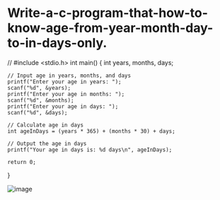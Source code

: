 # Write-a-c-program-that-how-to-know-age-from-year-month-day-to-in-days-only.


// #include <stdio.h>
int main() {
    int years, months, days;

    // Input age in years, months, and days
    printf("Enter your age in years: ");
    scanf("%d", &years);
    printf("Enter your age in months: ");
    scanf("%d", &months);
    printf("Enter your age in days: ");
    scanf("%d", &days);

    // Calculate age in days
    int ageInDays = (years * 365) + (months * 30) + days;

    // Output the age in days
    printf("Your age in days is: %d days\n", ageInDays);

    return 0;
}


![image](https://github.com/rahul-joy/Write-a-c-program-that-how-to-know-age-from-year-month-day-to-in-days-only./assets/81201194/7d01979a-b3bf-46b4-a68e-ee15f6e940df)
